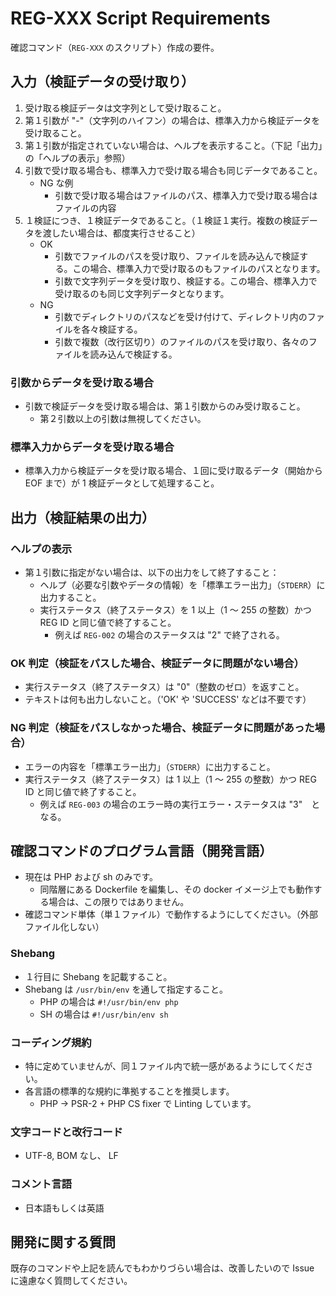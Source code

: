 # REG-XXX Script Requirements

確認コマンド（`REG-XXX` のスクリプト）作成の要件。

## 入力（検証データの受け取り）

1. 受け取る検証データは文字列として受け取ること。
1. 第１引数が "-"（文字列のハイフン）の場合は、標準入力から検証データを受け取ること。
1. 第１引数が指定されていない場合は、ヘルプを表示すること。（下記「出力」の「ヘルプの表示」参照）
1. 引数で受け取る場合も、標準入力で受け取る場合も同じデータであること。
    - NG な例
        - 引数で受け取る場合はファイルのパス、標準入力で受け取る場合はファイルの内容
1. １検証につき、１検証データであること。（１検証１実行。複数の検証データを渡したい場合は、都度実行させること）
    - OK
        - 引数でファイルのパスを受け取り、ファイルを読み込んで検証する。この場合、標準入力で受け取るのもファイルのパスとなります。
        - 引数で文字列データを受け取り、検証する。この場合、標準入力で受け取るのも同じ文字列データとなります。
    - NG
        - 引数でディレクトリのパスなどを受け付けて、ディレクトリ内のファイルを各々検証する。
        - 引数で複数（改行区切り）のファイルのパスを受け取り、各々のファイルを読み込んで検証する。

### 引数からデータを受け取る場合

- 引数で検証データを受け取る場合は、第１引数からのみ受け取ること。
    - 第２引数以上の引数は無視してください。

### 標準入力からデータを受け取る場合

- 標準入力から検証データを受け取る場合、１回に受け取るデータ（開始から EOF まで）が 1 検証データとして処理すること。

## 出力（検証結果の出力）

### ヘルプの表示

- 第１引数に指定がない場合は、以下の出力をして終了すること：
  - ヘルプ（必要な引数やデータの情報）を「標準エラー出力」（`STDERR`）に出力すること。
  - 実行ステータス（終了ステータス）を 1 以上（1 〜 255 の整数）かつ REG ID と同じ値で終了すること。
    - 例えば `REG-002` の場合のステータスは "2" で終了される。

### OK 判定（検証をパスした場合、検証データに問題がない場合）

- 実行ステータス（終了ステータス）は "0"（整数のゼロ）を返すこと。
- テキストは何も出力しないこと。（'OK' や 'SUCCESS' などは不要です）

### NG 判定（検証をパスしなかった場合、検証データに問題があった場合）

- エラーの内容を「標準エラー出力」（`STDERR`）に出力すること。
- 実行ステータス（終了ステータス）は 1 以上（1 〜 255 の整数）かつ REG ID と同じ値で終了すること。
  - 例えば `REG-003` の場合のエラー時の実行エラー・ステータスは "3"　となる。

## 確認コマンドのプログラム言語（開発言語）

- 現在は PHP および sh のみです。
  - 同階層にある Dockerfile を編集し、その docker イメージ上でも動作する場合は、この限りではありません。
- 確認コマンド単体（単１ファイル）で動作するようにしてください。（外部ファイル化しない）

### Shebang

- １行目に Shebang を記載すること。
- Shebang は `/usr/bin/env` を通して指定すること。
  - PHP の場合は `#!/usr/bin/env php`
  - SH の場合は `#!/usr/bin/env sh`

### コーディング規約

- 特に定めていませんが、同１ファイル内で統一感があるようにしてください。
- 各言語の標準的な規約に準拠することを推奨します。
  - PHP → PSR-2 + PHP CS fixer で Linting しています。

### 文字コードと改行コード

- UTF-8, BOM なし、 LF

### コメント言語

- 日本語もしくは英語

## 開発に関する質問

既存のコマンドや上記を読んでもわかりづらい場合は、改善したいので Issue に遠慮なく質問してください。
